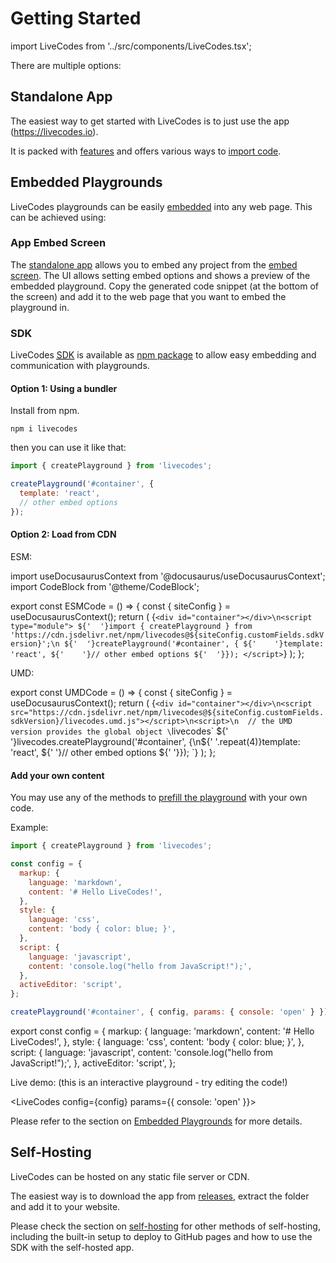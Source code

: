 # Getting Started

import LiveCodes from '../src/components/LiveCodes.tsx';

There are multiple options:

## Standalone App

The easiest way to get started with LiveCodes is to just use the app (https://livecodes.io).

It is packed with [features](./features/index.html.md) and offers various ways to [import code](./features/import.html.md).

## Embedded Playgrounds

LiveCodes playgrounds can be easily [embedded](./features/embeds.html.md) into any web page. This can be achieved using:

### App Embed Screen

The [standalone app](#standalone-app) allows you to embed any project from the [embed screen](./features/embeds.html.md). The UI allows setting embed options and shows a preview of the embedded playground.
Copy the generated code snippet (at the bottom of the screen) and add it to the web page that you want to embed the playground in.

### SDK

LiveCodes [<abbr title="Software Development Kit">SDK</abbr>](./sdk/index.html.md) is available as [npm package](https://www.npmjs.com/package/livecodes) to allow easy embedding and communication with playgrounds.

#### Option 1: Using a bundler

Install from npm.

```shell
npm i livecodes
```

then you can use it like that:

```js title="index.js"
import { createPlayground } from 'livecodes';

createPlayground('#container', {
  template: 'react',
  // other embed options
});
```

#### Option 2: Load from CDN

ESM:

import useDocusaurusContext from '@docusaurus/useDocusaurusContext';
import CodeBlock from '@theme/CodeBlock';

export const ESMCode = () => {
  const { siteConfig } = useDocusaurusContext();
  return (
    <CodeBlock title="index.html" language="html">
      {`<div id="container"></div>\n<script type="module">
${'  '}import { createPlayground } from 'https://cdn.jsdelivr.net/npm/livecodes@${siteConfig.customFields.sdkVersion}';\n
${'  '}createPlayground('#container', {
${'    '}template: 'react',
${'    '}// other embed options
${'  '}});
</script>`}
    </CodeBlock>
  );
};

<ESMCode />

UMD:

export const UMDCode = () => {
  const { siteConfig } = useDocusaurusContext();
  return (
    <CodeBlock title="index.html" language="html">
      {`<div id="container"></div>\n<script src="https://cdn.jsdelivr.net/npm/livecodes@${siteConfig.customFields.sdkVersion}/livecodes.umd.js"></script>\n<script>\n  // the UMD version provides the global object \`livecodes\`
${' '}livecodes.createPlayground('#container', {\n${' '.repeat(4)}template: 'react',
${'    '}// other embed options
${' '}});
</script>
`}
    </CodeBlock>
  );
};

<UMDCode />

#### Add your own content

You may use any of the methods to [prefill the playground](./features/code-prefill.html.md) with your own code.

Example:

```js title="index.js"
import { createPlayground } from 'livecodes';

const config = {
  markup: {
    language: 'markdown',
    content: '# Hello LiveCodes!',
  },
  style: {
    language: 'css',
    content: 'body { color: blue; }',
  },
  script: {
    language: 'javascript',
    content: 'console.log("hello from JavaScript!");',
  },
  activeEditor: 'script',
};

createPlayground('#container', { config, params: { console: 'open' } });
```

export const config = {
  markup: {
    language: 'markdown',
    content: '# Hello LiveCodes!',
  },
  style: {
    language: 'css',
    content: 'body { color: blue; }',
  },
  script: {
    language: 'javascript',
    content: 'console.log("hello from JavaScript!");',
  },
  activeEditor: 'script',
};

Live demo:
(this is an interactive playground - try editing the code!)

<LiveCodes config={config} params={{ console: 'open' }}></LiveCodes>

Please refer to the section on [Embedded Playgrounds](./features/embeds.html.md) for more details.

## Self-Hosting

LiveCodes can be hosted on any static file server or CDN.

The easiest way is to download the app from [releases](https://github.com/live-codes/livecodes/releases), extract the folder and add it to your website.

Please check the section on [self-hosting](./features/self-hosting.html.md) for other methods of self-hosting, including the built-in setup to deploy to GitHub pages and how to use the SDK with the self-hosted app.